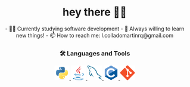 <h1 align="center">hey there 👋🏼</h1>

<p align="center">
  - 👩‍💻 Currently studying software development
  - 🧠 Always willing to learn new things!
  - 📫 How to reach me: l.colladomartinrq@gmail.com
</p>



<h3 align="center"> 🛠 Languages and Tools</h3>
<p align="center">
  <a href="https://www.python.org" target="_blank"> <img src="https://github.com/devicons/devicon/blob/master/icons/python/python-original.svg" alt="python" width="40" height="40"/> </a>
  <a href="https://www.java.com" target="_blank"><img src="https://github.com/devicons/devicon/blob/master/icons/java/java-original.svg" alt="java" width="40" height="40" /> </a>
  <a href="https://www.mysql.com" target="_blank"><img src="https://github.com/devicons/devicon/blob/master/icons/mysql/mysql-original.svg" alt="mysql" width="40" height="40" /> </a>
  <a href="https://www.cprogramming.com" target="_blank"><img src="https://github.com/devicons/devicon/blob/master/icons/c/c-original.svg" alt="c" width="40" height="40" /> </a>
  <a href="https://git-scm.com" target="_blank"><img src="https://github.com/devicons/devicon/blob/master/icons/git/git-original.svg" alt="git" width="40" height="40" /> </a>
</p>
